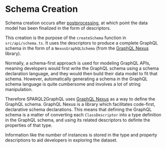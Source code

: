# Schema Creation

Schema creation occurs after [postprocessing](postprocessing.md),
at which point the data model has been finalized in the form of
descriptors.

This creation is the purpose of the `createSchema` function in
`src/api/schema.ts`. It uses the descriptors to produce a complete
GraphQL schema in the form of a `NexusGraphQLSchema` (from the
[GraphQL Nexus](https://nexusjs.org/) library).

Normally, a schema-first approach is used for modeling GraphQL APIs,
meaning developers would first write the GraphQL schema using a schema
declaration language, and they would then build their data model
to fit that schema. However, automatically generating a schema
in the GraphQL schema language is quite cumbersome and involves
a lot of string manipulation.

Therefore SPARQL2GraphQL uses [GraphQL Nexus](https://nexusjs.org/)
as a way to define the GraphQL schema. GraphQL Nexus is a library which
facilitates code-first, declarative schema declarations. This means that
defining the GraphQL schema is a matter of converting each `ClassDescriptor`
into a type definition in the GraphQL schema, and using
its related descriptors to definte the properties of that type.

Information like the number of instances is stored in the type
and property descriptions to aid developers in exploring the dataset.
